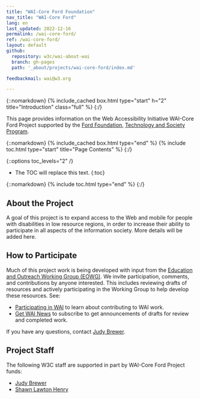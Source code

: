 ```yaml
---
title: "WAI-Core Ford Foundation"
nav_title: "WAI-Core Ford"
lang: en 
last_updated: 2022-12-16
permalink: /wai-core-ford/
ref: /wai-core-ford/
layout: default
github:
  repository: w3c/wai-about-wai
  branch: gh-pages
  path: '_about/projects/wai-core-ford/index.md'

feedbackmail: wai@w3.org

---
```


{::nomarkdown}
{% include_cached box.html type="start" h="2" title="Introduction" class="full" %}
{:/}

This page provides information on the Web Accessibility Initiative WAI-Core Ford Project supported by the [Ford Foundation](https://www.fordfoundation.org/), [Technology and Society Program](https://www.fordfoundation.org/work/challenging-inequality/technology-and-society/).

{::nomarkdown}
{% include_cached box.html type="end" %}
{% include toc.html type="start" title="Page Contents" %}
{:/}

{::options toc_levels="2" /}

-   The TOC will replace this text.
{:toc}


{::nomarkdown}
{% include toc.html type="end" %}
{:/}

## About the Project

A goal of this project is to expand access to the Web and mobile for people with disabilities in low resource regions, in order to increase their ability to participate in all aspects of the information society. More details will be added here.

## How to Participate

Much of this project work is being developed with input from the [Education and Outreach Working Group (EOWG)]( http://www.w3.org/WAI/EO/). We invite participation, comments, and contributions by anyone interested. This includes reviewing drafts of resources and actively participating in the Working Group to help develop these resources. See:

* [Participating in WAI](https://www.w3.org/WAI/about/participating/) to learn about contributing to WAI work.
* [Get WAI News](https://www.w3.org/WAI/news/subscribe/) to subscribe to get announcements of drafts for review and completed work.

If you have any questions, contact [Judy Brewer](http://www.w3.org/People/Brewer/).

## Project Staff

The following W3C staff are supported in part by WAI-Core Ford Project funds:

* [Judy Brewer](http://www.w3.org/People/Brewer/)
* [Shawn Lawton Henry](https://www.w3.org/People/Shawn/)
